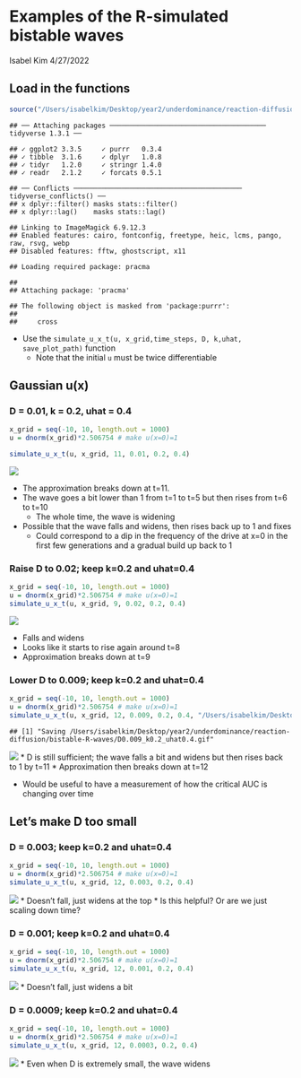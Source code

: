Examples of the R-simulated bistable waves
================
Isabel Kim
4/27/2022

## Load in the functions

``` r
source("/Users/isabelkim/Desktop/year2/underdominance/reaction-diffusion/scripts/bistable-wave.R")
```

    ## ── Attaching packages ─────────────────────────────────────── tidyverse 1.3.1 ──

    ## ✓ ggplot2 3.3.5     ✓ purrr   0.3.4
    ## ✓ tibble  3.1.6     ✓ dplyr   1.0.8
    ## ✓ tidyr   1.2.0     ✓ stringr 1.4.0
    ## ✓ readr   2.1.2     ✓ forcats 0.5.1

    ## ── Conflicts ────────────────────────────────────────── tidyverse_conflicts() ──
    ## x dplyr::filter() masks stats::filter()
    ## x dplyr::lag()    masks stats::lag()

    ## Linking to ImageMagick 6.9.12.3
    ## Enabled features: cairo, fontconfig, freetype, heic, lcms, pango, raw, rsvg, webp
    ## Disabled features: fftw, ghostscript, x11

    ## Loading required package: pracma

    ## 
    ## Attaching package: 'pracma'

    ## The following object is masked from 'package:purrr':
    ## 
    ##     cross

-   Use the
    `simulate_u_x_t(u, x_grid,time_steps, D, k,uhat, save_plot_path)`
    function
    -   Note that the initial `u` must be twice differentiable

## Gaussian u(x)

### D = 0.01, k = 0.2, uhat = 0.4

``` r
x_grid = seq(-10, 10, length.out = 1000)
u = dnorm(x_grid)*2.506754 # make u(x=0)=1

simulate_u_x_t(u, x_grid, 11, 0.01, 0.2, 0.4)
```

![](examples_files/figure-gfm/unnamed-chunk-2-1.gif)<!-- -->

-   The approximation breaks down at t=11.
-   The wave goes a bit lower than 1 from t=1 to t=5 but then rises from
    t=6 to t=10
    -   The whole time, the wave is widening
-   Possible that the wave falls and widens, then rises back up to 1 and
    fixes
    -   Could correspond to a dip in the frequency of the drive at x=0
        in the first few generations and a gradual build up back to 1

### Raise D to 0.02; keep k=0.2 and uhat=0.4

``` r
x_grid = seq(-10, 10, length.out = 1000)
u = dnorm(x_grid)*2.506754 # make u(x=0)=1
simulate_u_x_t(u, x_grid, 9, 0.02, 0.2, 0.4)
```

![](examples_files/figure-gfm/unnamed-chunk-3-1.gif)<!-- -->

-   Falls and widens
-   Looks like it starts to rise again around t=8
-   Approximation breaks down at t=9

### Lower D to 0.009; keep k=0.2 and uhat=0.4

``` r
x_grid = seq(-10, 10, length.out = 1000)
u = dnorm(x_grid)*2.506754 # make u(x=0)=1
simulate_u_x_t(u, x_grid, 12, 0.009, 0.2, 0.4, "/Users/isabelkim/Desktop/year2/underdominance/reaction-diffusion/bistable-R-waves/D0.009_k0.2_uhat0.4.gif")
```

    ## [1] "Saving /Users/isabelkim/Desktop/year2/underdominance/reaction-diffusion/bistable-R-waves/D0.009_k0.2_uhat0.4.gif"

![](examples_files/figure-gfm/unnamed-chunk-4-1.gif)<!-- --> \* D is
still sufficient; the wave falls a bit and widens but then rises back to
1 by t=11 \* Approximation then breaks down at t=12

-   Would be useful to have a measurement of how the critical AUC is
    changing over time

## Let’s make D too small

### D = 0.003; keep k=0.2 and uhat=0.4

``` r
x_grid = seq(-10, 10, length.out = 1000)
u = dnorm(x_grid)*2.506754 # make u(x=0)=1
simulate_u_x_t(u, x_grid, 12, 0.003, 0.2, 0.4)
```

![](examples_files/figure-gfm/unnamed-chunk-5-1.gif)<!-- --> \* Doesn’t
fall, just widens at the top \* Is this helpful? Or are we just scaling
down time?

### D = 0.001; keep k=0.2 and uhat=0.4

``` r
x_grid = seq(-10, 10, length.out = 1000)
u = dnorm(x_grid)*2.506754 # make u(x=0)=1
simulate_u_x_t(u, x_grid, 12, 0.001, 0.2, 0.4)
```

![](examples_files/figure-gfm/unnamed-chunk-6-1.gif)<!-- --> \* Doesn’t
fall, just widens a bit

### D = 0.0009; keep k=0.2 and uhat=0.4

``` r
x_grid = seq(-10, 10, length.out = 1000)
u = dnorm(x_grid)*2.506754 # make u(x=0)=1
simulate_u_x_t(u, x_grid, 12, 0.0003, 0.2, 0.4)
```

![](examples_files/figure-gfm/unnamed-chunk-7-1.gif)<!-- --> \* Even
when D is extremely small, the wave widens
